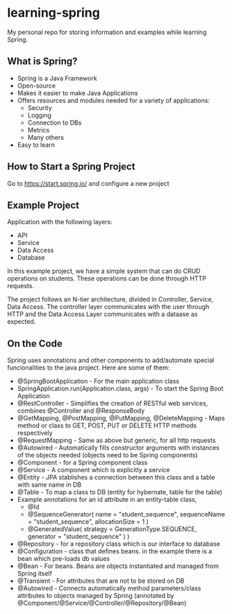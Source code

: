 # learning-spring
My personal repo for storing information and examples while learning Spring.

## What is Spring?
* Spring is a Java Framework
* Open-source
* Makes it easier to make Java Applications
* Offers resources and modules needed for a variety of applications:
    - Security
    - Logging
    - Connection to DBs
    - Metrics
    - Many others
* Easy to learn

## How to Start a Spring Project
Go to https://start.spring.io/ and configure a new project

## Example Project
Application with the following layers:
* API
* Service
* Data Access
* Database

In this example project, we have a simple system that can do CRUD operations on students. These operations can be done through HTTP requests.

The project follows an N-tier architecture, divided in Controller, Service, Data Access. The controller layer communicates with the user through HTTP and the Data Access Layer communicates with a dataase as expected.

## On the Code
Spring uses annotations and other components to add/automate special funcionalities to the java project. Here are some of them:

* @SpringBootApplication - For the main application class
* SpringApplication.run(Application.class, args) - To start the Spring Boot Application
* @RestController - Simplifies the creation of RESTful web services, combines @Controller and @ResponseBody
* @GetMapping, @PostMapping, @PutMapping, @DeleteMapping - Maps method or class to GET, POST, PUT or DELETE HTTP methods respectively
* @RequestMapping - Same as above but generic, for all http requests
* @Autowired - Automatically fills constructor arguments with instances of the objects needed (objects need to be Spring components)
* @Component - for a Spring component class
* @Service - A component which is explicitly a service
* @Entity - JPA stablishes a connection between this class and a table with same name in DB
* @Table - To map a class to DB (entity for hybernate, table for the table)
* Example annotations for an id attribute in an entity-table class, 
    - @Id
    - @SequenceGenerator(
            name = "student_sequence",
            sequenceName = "student_sequence",
            allocationSize = 1
    )
    - @GeneratedValue(
            strategy = GenerationType.SEQUENCE,
            generator = "student_sequence"
    )
  )
* @Repository - for a repository class which is our interface to database
* @Configuration - class that defines beans. in the example there is a bean which pre-loads db values
* @Bean - For beans. Beans are objects instantiated and managed from Spring itself
* @Transient - For attributes that are not to be stored on DB
* @Autowired - Connects automatically method parameters/class attributes to objects managed by Spring (annotated by @Component/@Service/@Controller/@Repository/@Bean)



